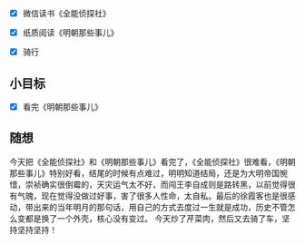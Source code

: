 - [x] 微信读书《全能侦探社》
- [x] 纸质阅读《明朝那些事儿》
- [x] 骑行


## 小目标
- [x] 看完《明朝那些事儿》

## 随想
今天把《全能侦探社》和《明朝那些事儿》看完了，《全能侦探社》很难看，《明朝那些事儿》特别好看，结尾的时候有点难过，明明知道结局，还是为大明帝国惋惜，崇祯确实很倒霉的，天灾运气太不好，而闯王李自成则是路转黑，以前觉得很有气魄，现在觉得没做过好事，害了很多人性命，太自私。最后的徐霞客也是很感动，带出来的当年明月的那句话，用自己的方式去度过一生就是成功，历史不管怎么变都是换了一个外壳，核心没有变过。
今天炒了芹菜肉，然后又去骑了车，坚持坚持坚持！